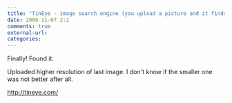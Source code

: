 ```yaml
---
title: "TinEye - image search engine (you upload a picture and it finds it on the web)"
date: 2008-11-07 2:2
comments: true
external-url:
categories:
---
```

Finally! Found it.  
  
Uploaded higher resolution of last image. I don't know if the smaller one was not better after all.

<http://tineye.com/>
